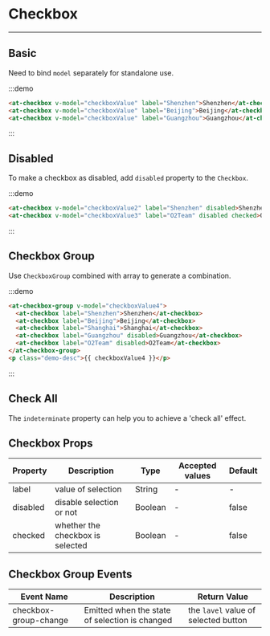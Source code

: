 
# Checkbox

----

## Basic

Need to bind `model` separately for standalone use.

:::demo
```html
<at-checkbox v-model="checkboxValue" label="Shenzhen">Shenzhen</at-checkbox>
<at-checkbox v-model="checkboxValue" label="Beijing">Beijing</at-checkbox>
<at-checkbox v-model="checkboxValue" label="Guangzhou">Guangzhou</at-checkbox>
```
:::

## Disabled

To make a checkbox as disabled, add `disabled` property to the `Checkbox`.

:::demo
```html
<at-checkbox v-model="checkboxValue2" label="Shenzhen" disabled>Shenzhen</at-checkbox>
<at-checkbox v-model="checkboxValue3" label="O2Team" disabled checked>O2Team</at-checkbox>
```
:::

## Checkbox Group

Use `CheckboxGroup` combined with array to generate a combination.

:::demo
```html
<at-checkbox-group v-model="checkboxValue4">
  <at-checkbox label="Shenzhen">Shenzhen</at-checkbox>
  <at-checkbox label="Beijing">Beijing</at-checkbox>
  <at-checkbox label="Shanghai">Shanghai</at-checkbox>
  <at-checkbox label="Guangzhou" disabled>Guangzhou</at-checkbox>
  <at-checkbox label="O2Team" disabled>O2Team</at-checkbox>
</at-checkbox-group>
<p class="demo-desc">{{ checkboxValue4 }}</p>
```
:::

## Check All

The `indeterminate` property can help you to achieve a 'check all' effect.

## Checkbox Props

| Property      | Description          | Type      | Accepted values                           | Default  |
|---------- |-------------- |---------- |--------------------------------  |-------- |
| label | value of selection | String | - | - |
| disabled | disable selection or not | Boolean | - | false |
| checked | whether the checkbox is selected | Boolean | - | false |

## Checkbox Group Events

| Event Name      | Description          | Return Value  |
|---------- |-------------- |---------- |
| checkbox-group-change | Emitted when the state of selection is changed | the `lavel` value of selected button |

<script>
export default {
  data() {
    return {
      checkboxValue: ['Shenzhen'],
      checkboxValue2: [],
      checkboxValue3: ['Shenzhen'],
      checkboxValue4: ['Shenzhen', 'O2Team']
    }
  }
}
</script>
